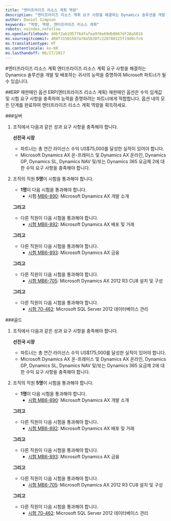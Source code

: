 ```yaml
---
title: "엔터프라이즈 리소스 계획 역량"
description: "엔터프라이즈 리소스 계획 요구 사항을 해결하는 Dynamics 솔루션을 개발 및 배포하는 귀사의 능력을 증명하여 Microsoft 파트너가 될 수 있습니다."
author: Daniel Simpson
keywords: "역량, 역량, 엔터프라이즈 리소스 계획"
robots: noindex,nofollow
ms.openlocfilehash: d4bf2ab195776dfafea9f6e69db0667df28a5816
ms.sourcegitcommit: 400f31501507a78a5b38fc228780125f19d0cfc6
ms.translationtype: HT
ms.contentlocale: ko-KR
ms.lasthandoff: 06/27/2017
---
```

#<a name="enterprise-resource-planning"></a>엔터프라이즈 리소스 계획 
엔터프라이즈 리소스 계획 요구 사항을 해결하는 Dynamics 솔루션을 개발 및 배포하는 귀사의 능력을 증명하여 Microsoft 파트너가 될 수 있습니다.

##<a name="erp-reseller-option"></a>ERP 재판매인 옵션
ERP(엔터프라이즈 리소스 계획) 재판매인 옵션은 수익 임계값 및 시험 요구 사항을 충족하여 능력을 증명하려는 파트너에게 적합합니다. 옵션 내의 모든 단계를 완료하여 엔터프라이즈 리소스 계획 역량을 획득하세요.

###<a name="silver"></a>실버

1. 조직에서 다음과 같은 성과 요구 사항을 충족해야 합니다.

    **선진국 시장**
    - 파트너는 총 연간 라이선스 수익 US$75,000를 달성한 실적이 있어야 합니다.
    - Microsoft Dynamics AX 온-프레미스 및 Dynamics AX 온라인, Dynamics GP, Dynamics SL, Dynamics NAV 및/또는 Dynamics 365 요금제 2에 대한 수익 요구 사항을 충족해야 합니다.  
  
2. 조직의 직원 **5명**이 시험을 통과해야 합니다.

    - **1명**이 다음 시험을 통과해야 합니다.
        - 시험 [MB6-890](https://www.microsoft.com/en-us/learning/exam-mb6-890.aspx): Microsoft Dynamics AX 개발 소개

    **그리고**

    - 다른 직원이 다음 시험을 통과해야 합니다.
        - [시험 MB6-892](https://www.microsoft.com/en-us/learning/exam-mb6-892.aspx): Microsoft Dynamics AX 배포 및 거래

    **그리고**

    - 다른 직원이 다음 시험을 통과해야 합니다.
        - [시험 MB6-893](https://www.microsoft.com/en-us/learning/exam-mb6-893.aspx): Microsoft Dynamics AX 금융

    **그리고**

    - 다른 직원이 다음 시험을 통과해야 합니다.
        - [시험 MB6-705](https://www.microsoft.com/en-us/learning/exam-mb6-705.aspx): Microsoft Dynamics AX 2012 R3 CU8 설치 및 구성

    **그리고**

    - 다른 직원이 다음 시험을 통과해야 합니다.
        - [시험 70-462](https://www.microsoft.com/en-us/learning/exam-70-462.aspx): Microsoft SQL Server 2012 데이터베이스 관리

###<a name="gold"></a>골드

1. 조직에서 다음과 같은 성과 요구 사항을 충족해야 합니다.

    **선진국 시장**
    - 파트너는 총 연간 라이선스 수익 US$175,000를 달성한 실적이 있어야 합니다.
    - Microsoft Dynamics AX 온-프레미스 및 Dynamics AX 온라인, Dynamics GP, Dynamics SL, Dynamics NAV 및/또는 Dynamics 365 요금제 2에 대한 수익 요구 사항을 충족해야 합니다.  
  
2. 조직의 직원 **5명**이 시험을 통과해야 합니다.

    - **1명**이 다음 시험을 통과해야 합니다.
        - [시험 MB6-890](https://www.microsoft.com/en-us/learning/exam-mb6-890.aspx): Microsoft Dynamics AX 개발 소개

    **그리고**

    - 다른 직원이 다음 시험을 통과해야 합니다.
        - [시험 MB6-892](https://www.microsoft.com/en-us/learning/exam-mb6-892.aspx): Microsoft Dynamics AX 배포 및 거래

    **그리고**

    - 다른 직원이 다음 시험을 통과해야 합니다.
        - [시험 MB6-893](https://www.microsoft.com/en-us/learning/exam-mb6-893.aspx): Microsoft Dynamics AX 금융

    **그리고**

    - 다른 직원이 다음 시험을 통과해야 합니다.
        - [시험 MB6-705](https://www.microsoft.com/en-us/learning/exam-mb6-705.aspx): Microsoft Dynamics AX 2012 R3 CU8 설치 및 구성

    **그리고**

    - 다른 직원이 다음 시험을 통과해야 합니다.
        - [시험 70-462](https://www.microsoft.com/en-us/learning/exam-70-462.aspx): Microsoft SQL Server 2012 데이터베이스 관리



